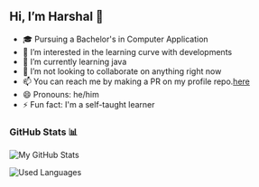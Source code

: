 ## Hi, I’m Harshal 👋

- 🎓 Pursuing a Bachelor's in Computer Application
- 👀 I’m interested in the learning curve with developments
- 🌱 I’m currently learning java
- 💞️ I’m not looking to collaborate on anything right now
- 📫 You can reach me by making a PR on my profile repo.[here](https://github.com/c0d3h01/c0d3h01/issues/new)
- 😄 Pronouns: he/him
- ⚡ Fun fact: I'm a self-taught learner

### GitHub Stats 📊

![My GitHub Stats](https://github-readme-stats.vercel.app/api?username=c0d3h01&show_icons=true&theme=radical)

![Used Languages](https://github-readme-stats.vercel.app/api/top-langs/?username=c0d3h01&layout=compact&theme=radical)
